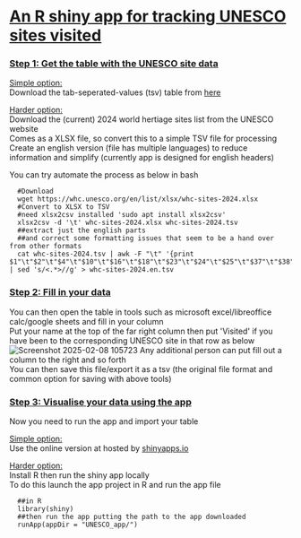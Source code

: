 # <ins> An R shiny app for tracking UNESCO sites visited </ins>

### <ins> Step 1: Get the table with the UNESCO site data </ins> <br/>

<ins> Simple option: </ins> <br/>
Download the tab-seperated-values (tsv) table from [here](https://drive.google.com/file/d/1b35NXsE1byxTfPNQv4frB-2Eol95HAO1/view?usp=sharing) <br/>

<ins> Harder option: </ins> <br/>
Download the (current) 2024 world hertiage sites list from the UNESCO website <br/>
Comes as a XLSX file, so convert this to a simple TSV file for processing <br/>
Create an english version (file has multiple languages) to reduce information and simplify (currently app is designed for english headers) <br/>

You can try automate the process as below in bash

      #Download
      wget https://whc.unesco.org/en/list/xlsx/whc-sites-2024.xlsx
      #Convert to XLSX to TSV
      #need xlsx2csv installed 'sudo apt install xlsx2csv'
      xlsx2csv -d '\t' whc-sites-2024.xlsx whc-sites-2024.tsv
      ##extract just the english parts
      ##and correct some formatting issues that seem to be a hand over from other formats
      cat whc-sites-2024.tsv | awk -F "\t" '{print $1"\t"$2"\t"$4"\t"$10"\t"$16"\t"$18"\t"$23"\t"$24"\t"$25"\t"$37"\t"$38"\t"$39"\t"$45"\t"$47"\t"$48}' | sed 's/<.*>//g' > whc-sites-2024.en.tsv

### <ins> Step 2: Fill in your data </ins> <br/>   

You can then open the table in tools such as microsoft excel/libreoffice calc/google sheets and fill in your column <br/>
Put your name at the top of the far right column then put 'Visited' if you have been to the corresponding UNESCO site in that row as below <br/>
![Screenshot 2025-02-08 105723](https://github.com/user-attachments/assets/3b892c75-907e-4ad5-bb0a-4838174f7e39) 
Any additional person can put fill out a column to the right and so forth <br/>
You can then save this file/export it as a tsv (the original file format and common option for saving with above tools)

      
### <ins> Step 3: Visualise your data using the app </ins> <br/>      
Now you need to run the app and import your table

<ins> Simple option: </ins> <br/>
Use the online version at hosted by [shinyapps.io](https://mumandco.shinyapps.io/unesco_app/) <br/>

<ins> Harder option: </ins> <br/>
Install R then run the shiny app locally <br/>
To do this launch the app project in R and run the app file

      ##in R
      library(shiny)
      ##then run the app putting the path to the app downloaded
      runApp(appDir = "UNESCO_app/")


